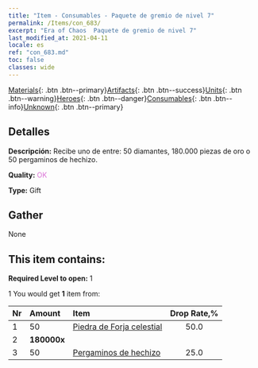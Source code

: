 ```yaml
---
title: "Item - Consumables - Paquete de gremio de nivel 7"
permalink: /Items/con_683/
excerpt: "Era of Chaos  Paquete de gremio de nivel 7"
last_modified_at: 2021-04-11
locale: es
ref: "con_683.md"
toc: false
classes: wide
---
```

 [Materials](/es/Items/){: .btn .btn--primary}[Artifacts](/es/Items/Artifacts/){: .btn .btn--success}[Units](/es/Items/Units/){: .btn .btn--warning}[Heroes](/es/Items/Heroes/){: .btn .btn--danger}[Consumables](/es/Items/Consumables/){: .btn .btn--info}[Unknown](/es/Items/Unknown/){: .btn .btn--primary}

## Detalles
 **Descripción:** Recibe uno de entre: 50 diamantes, 180.000 piezas de oro o 50 pergaminos de hechizo.

 **Quality:** <span style="color: #DA70D6">OK</span>

 **Type:** Gift

## Gather

  None

## This item contains:

 **Required Level to open:** 1

 1 You would get **1** item  from:

  | Nr | Amount |     Item    | Drop Rate,% |
  |:---|:-------|:------------|:---------:|
  | 1 | 50 | [Piedra de Forja celestial](/es/Items/art_188/) | 50.0 | 
  | 2 |  **180000x** | <i class="fas fa-coins"/> |  | 25.0 | 
  | 3 | 50 | [Pergaminos de hechizo](/es/Items/con_694/) | 25.0 | 
